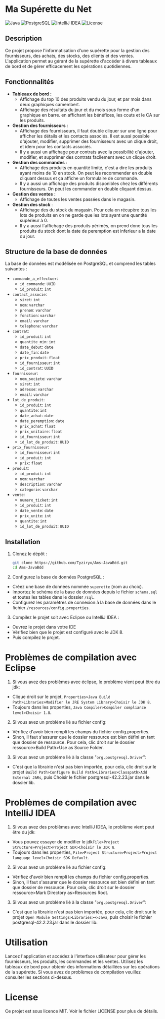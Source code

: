 # Ma Supérette du Net

![Java](https://img.shields.io/badge/Java-8-blue)
![PostgreSQL](https://img.shields.io/badge/PostgreSQL-14.5-blue)
![IntelliJ IDEA](https://img.shields.io/badge/IDE-IntelliJ%20IDEA-orange)
![License](https://img.shields.io/badge/License-MIT-green)

## Description

Ce projet propose l'informatisation d'une supérette pour la gestion des fournisseurs, des achats, des stocks, des clients et des ventes. L'application permet au gérant de la supérette d'accéder à divers tableaux de bord et de gérer efficacement les opérations quotidiennes.

## Fonctionnalités

- **Tableaux de bord** :
    - Affichage du top 10 des produits vendu du jour, et par mois dans deux graphiques camembert.
    - Affichage des résultats du jour et du mois sous forme d'un graphique en barre. en affichant les bénéfices, les couts et le CA sur les produits.
- **Gestion des fournisseurs** : 
    - Affichage des fournisseurs, il faut double cliquer sur une ligne pour afficher les détails et les contacts associés. Il est aussi possible d'ajouter, modifier, supprimer des fournisseurs avec un clique droit, et idem pour les contacts associés.
    - Il y a aussi un affichage pour contrats avec la possibilité d'ajouter, modifier, et supprimer des contrats facilement avec un clique droit.
- **Gestion des commandes** : 
    - Affichage des produits en quantité limité, c'est a dire les produits ayant moins de 10 en stock. On peut les recommender en double cliquant dessus et ça affiche un formulaire de commande. 
    - Il y a aussi un affichage des produits disponibles chez les différents fournisseurs. On peut les commander en double cliquant dessus.
- **Gestion des ventes** : 
    - Affichage de toutes les ventes passées dans le magasin.
- **Gestion des stock** : 
    - Affichage des du stock du magasin. Pour cela on récupère tous les lots de produits en on ne garde que les lots ayant une quantité supérieur à 0. 
    - Il y a aussi l'affichage des produits périmés, on prend donc tous les produits du stock dont la date de peremption est inferieur a la date du jour.

## Structure de la base de données

La base de données est modélisée en PostgreSQL et comprend les tables suivantes :
- `commande_a_effectuer`:
  - `id_commande`: `UUID`
  - `id_produit`: `int`
- `contact_associe`:
  - `siret`: `int`
  - `nom`: `varchar`
  - `prenom`: `varchar`
  - `fonction`: `varchar`
  - `email`: `varchar`
  - `telephone`: `varchar`
- `contrat`:
  - `id_produit`: `int`
  - `quantite_min`: `int`
  - `date_debut`: `date`
  - `date_fin`: `date`
  - `prix_produit`: `float`
  - `id_fournisseur`: `int`
  - `id_contrat`: `UUID`
- `fournisseur`:
  - `nom_societe`: `varchar`
  - `siret`: `int`
  - `adresse`: `varchar`
  - `email`: `varchar`
- `lot_de_produit`:
  - `id_produit`: `int`
  - `quantite`: `int`
  - `date_achat`: `date`
  - `date_peremption`: `date`
  - `prix_achat`: `float`
  - `prix_unitaire`: `float`
  - `id_fournisseur`: `int`
  - `id_lot_de_produit`: `UUID`
- `prix_fournisseur`:
  - `id_fournisseur`: `int`
  - `id_produit`: `int`
  - `prix`: `float`
- `produit`:
  - `id_produit`: `int`
  - `nom`: `varchar`
  - `description`: `varchar`
  - `categorie`: `varchar`
- `vente`:
  - `numero_ticket`: `int`
  - `id_produit`: `int`
  - `date_vente`: `date`
  - `prix_unite`: `int`
  - `quantite`: `int`
  - `id_lot_de_produit`: `UUID`

## Installation

1. Clonez le dépôt :
   ```bash
   git clone https://github.com/Tyziryx/Ams-JavaBdd.git
   cd Ams-JavaBdd
   ```
2. Configurez la base de données PostgreSQL :  

- Créez une base de données nommée `superette` (nom au choix).
- Importez le schéma de la base de données depuis le fichier `schema.sql` et toutes les tables dans le dossier `/sql`.
- Configurez les paramètres de connexion à la base de données dans le fichier `/resources/config.properties`.  

3. Compilez le projet soit avec Eclipse ou IntelliJ IDEA :
- Ouvrez le projet dans votre IDE
- Vérifiez bien que le projet est configuré avec le JDK 8.
- Puis compilez le projet.

# Problèmes de compilation avec Eclipse
1. Si vous avez des problèmes avec éclipse, le problème vient peut être du jdk:
- Clique droit sur le projet, `Properties>Java Build Path>Libraries>Modifier le JRE System Library>Choisir le JDK 8`.
- Toujours dans les properties, `Java Compiler>Compiler compliance level>Choisir 1.8`.
2. Si vous avez un problème lié au fichier config:
- Vérifiez d'avoir bien rempli les champs du fichier config.properties.
- Sinon, il faut s'assurer que le dossier ressource est bien défini en tant que dossier de ressource. Pour cela, clic droit sur le dossier ressource>Build Path>Use as Source Folder.
3. Si vous avez un problème lié à la classe "`org.postgresql.Driver`": 
- C'est que la librairie n'est pas bien importée, pour cela, clic droit sur le projet `Build Path>Configure Build Path>Libraries>Classpath>Add External JARs`, puis Choisir le fichier postgresql-42.2.23.jar dans le dossier lib.

# Problèmes de compilation avec IntelliJ IDEA
1. Si vous avez des problèmes avec IntelliJ IDEA, le problème vient peut être du jdk:
- Vous pouvez essayer de modifier le jdk`File>Project Structure>Project>Project SDK>Choisir le JDK 8`.
- Toujours dans les properties, `File>Project Structure>Project>Project language level>Choisir SDK Default`.
2. Si vous avez un problème lié au fichier config:
- Vérifiez d'avoir bien rempli les champs du fichier config.properties.
- Sinon, il faut s'assurer que le dossier ressource est bien défini en tant que dossier de ressource. Pour cela, clic droit sur le dossier ressource>Mark Directory as>Resources Root.
3. Si vous avez un problème lié à la classe "`org.postgresql.Driver`":
- C'est que la librairie n'est pas bien importée, pour cela, clic droit sur le projet `Open Module Settings>Libraries>+>Java`, puis choisir le fichier postgresql-42.2.23.jar dans le dossier lib.

# Utilisation
Lancez l'application et accédez à l'interface utilisateur pour gérer les fournisseurs, les produits, les commandes et les ventes. Utilisez les tableaux de bord pour obtenir des informations détaillées sur les opérations de la supérette. 
Si vous avez de problèmes de compilation veuillez consulter les sections ci-dessus.

# License
Ce projet est sous licence MIT. Voir le fichier LICENSE pour plus de détails.